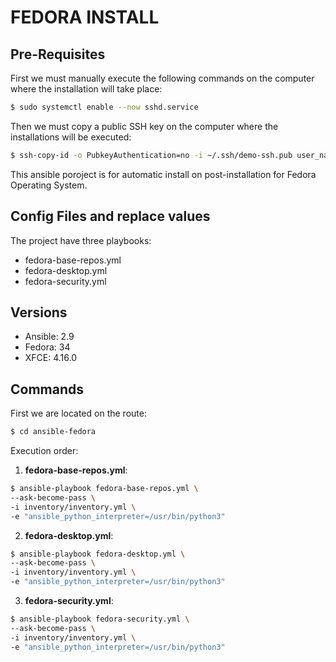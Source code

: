# FEDORA INSTALL

## Pre-Requisites

First we must manually execute the following commands on the computer where the installation will take place:

```bash
$ sudo systemctl enable --now sshd.service
```

Then we must copy a public SSH key on the computer where the installations will be executed:

```bash
$ ssh-copy-id -o PubkeyAuthentication=no -i ~/.ssh/demo-ssh.pub user_name@ip_address_or_localhost
```

This ansible poroject is for automatic install on post-installation for Fedora Operating System.

## Config Files and replace values

The project have three playbooks:

- fedora-base-repos.yml
- fedora-desktop.yml
- fedora-security.yml

## Versions

- Ansible: 2.9
- Fedora: 34
- XFCE: 4.16.0

## Commands

First we are located on the route:

```bash
$ cd ansible-fedora
```

Execution order:

1. **fedora-base-repos.yml**:

```bash
$ ansible-playbook fedora-base-repos.yml \
--ask-become-pass \
-i inventory/inventory.yml \
-e "ansible_python_interpreter=/usr/bin/python3"
```

2. **fedora-desktop.yml**:

```bash
$ ansible-playbook fedora-desktop.yml \
--ask-become-pass \
-i inventory/inventory.yml \
-e "ansible_python_interpreter=/usr/bin/python3"
```

3. **fedora-security.yml**:

```bash
$ ansible-playbook fedora-security.yml \
--ask-become-pass \
-i inventory/inventory.yml \
-e "ansible_python_interpreter=/usr/bin/python3"
```
